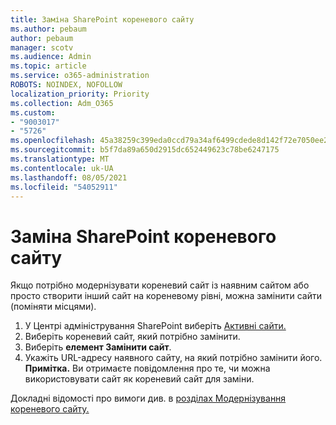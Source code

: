 ```yaml
---
title: Заміна SharePoint кореневого сайту
ms.author: pebaum
author: pebaum
manager: scotv
ms.audience: Admin
ms.topic: article
ms.service: o365-administration
ROBOTS: NOINDEX, NOFOLLOW
localization_priority: Priority
ms.collection: Adm_O365
ms.custom:
- "9003017"
- "5726"
ms.openlocfilehash: 45a38259c399eda0ccd79a34af6499cdede8d142f72e7050ee2f774292a62971
ms.sourcegitcommit: b5f7da89a650d2915dc652449623c78be6247175
ms.translationtype: MT
ms.contentlocale: uk-UA
ms.lasthandoff: 08/05/2021
ms.locfileid: "54052911"
---
```

# <a name="replace-the-sharepoint-root-site"></a>Заміна SharePoint кореневого сайту
Якщо потрібно модернізувати кореневий сайт із наявним сайтом або просто створити інший сайт на кореневому рівні, можна замінити сайти (поміняти місцями).

1. У Центрі адміністрування SharePoint виберіть [Активні сайти.](https://admin.microsoft.com/sharepoint?page=siteManagement&modern=true)
2. Виберіть кореневий сайт, який потрібно замінити.
3. Виберіть **елемент Замінити сайт**.
4. Укажіть URL-адресу наявного сайту, на який потрібно замінити його. **Примітка.** Ви отримаєте повідомлення про те, чи можна використовувати сайт як кореневий сайт для заміни.

Докладні відомості про вимоги див. в [розділах Модернізування кореневого сайту.](https://docs.microsoft.com/sharepoint/modern-root-site)

